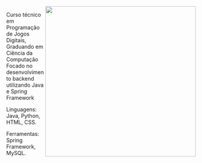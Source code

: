 <img src="https://raw.githubusercontent.com/MicaelliMedeiros/micaellimedeiros/master/image/computer-illustration.png" min-width="400px" max-width="400px" width="400px" align="right">

<p align="left"> 
  Curso técnico em Programação de Jogos Digitais, Graduando em Ciência da Computação
  Focado no desenvolvimento backend utilizando Java e Spring Framework
</p>

<p align="left">
   Linguagens: Java, Python, HTML, CSS.
</p>

<p align="left">
  Ferramentas: Spring Framework, MySQL.
</p>

